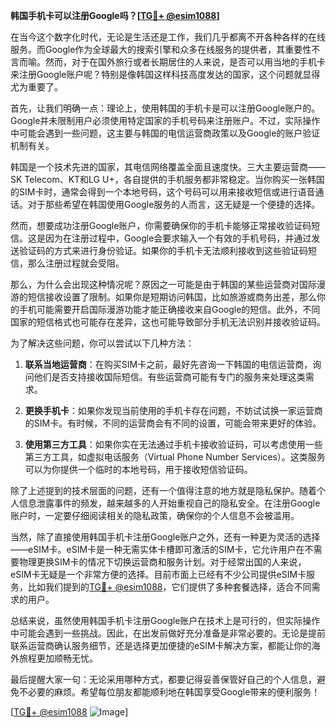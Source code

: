 **韩国手机卡可以注册Google吗？[[TG💪+ @esim1088](https://t.me/s/esim1088)]**

在当今这个数字化时代，无论是生活还是工作，我们几乎都离不开各种各样的在线服务。而Google作为全球最大的搜索引擎和众多在线服务的提供者，其重要性不言而喻。然而，对于在国外旅行或者长期居住的人来说，是否可以用当地的手机卡来注册Google账户呢？特别是像韩国这样科技高度发达的国家，这个问题就显得尤为重要了。

首先，让我们明确一点：理论上，使用韩国的手机卡是可以注册Google账户的。Google并未限制用户必须使用特定国家的手机号码来注册账户。不过，实际操作中可能会遇到一些问题，这主要与韩国的电信运营商政策以及Google的账户验证机制有关。

韩国是一个技术先进的国家，其电信网络覆盖全面且速度快。三大主要运营商——SK Telecom、KT和LG U+，各自提供的手机服务都非常稳定。当你购买一张韩国的SIM卡时，通常会得到一个本地号码，这个号码可以用来接收短信或进行语音通话。对于那些希望在韩国使用Google服务的人而言，这无疑是一个便捷的选择。

然而，想要成功注册Google账户，你需要确保你的手机卡能够正常接收验证码短信。这是因为在注册过程中，Google会要求输入一个有效的手机号码，并通过发送验证码的方式来进行身份验证。如果你的手机卡无法顺利接收到这些验证码短信，那么注册过程就会受阻。

那么，为什么会出现这种情况呢？原因之一可能是由于韩国的某些运营商对国际漫游的短信接收设置了限制。如果你是短期访问韩国，比如旅游或商务出差，那么你的手机可能需要开启国际漫游功能才能正确接收来自Google的短信。此外，不同国家的短信格式也可能存在差异，这也可能导致部分手机无法识别并接收验证码。

为了解决这些问题，你可以尝试以下几种方法：

1. **联系当地运营商**：在购买SIM卡之前，最好先咨询一下韩国的电信运营商，询问他们是否支持接收国际短信。有些运营商可能有专门的服务来处理这类需求。
   
2. **更换手机卡**：如果你发现当前使用的手机卡存在问题，不妨试试换一家运营商的SIM卡。有时候，不同的运营商会有不同的设置，可能会带来更好的体验。

3. **使用第三方工具**：如果你实在无法通过手机卡接收验证码，可以考虑使用一些第三方工具，如虚拟电话服务（Virtual Phone Number Services）。这类服务可以为你提供一个临时的本地号码，用于接收短信验证码。

除了上述提到的技术层面的问题，还有一个值得注意的地方就是隐私保护。随着个人信息泄露事件的频发，越来越多的人开始重视自己的隐私安全。在注册Google账户时，一定要仔细阅读相关的隐私政策，确保你的个人信息不会被滥用。

当然，除了直接使用韩国手机卡注册Google账户之外，还有一种更为灵活的选择——eSIM卡。eSIM卡是一种无需实体卡槽即可激活的SIM卡，它允许用户在不需要物理更换SIM卡的情况下切换运营商和服务计划。对于经常出国的人来说，eSIM卡无疑是一个非常方便的选择。目前市面上已经有不少公司提供eSIM卡服务，比如我们提到的[TG💪+ @esim1088](https://t.me/s/esim1088)，它们提供了多种套餐选择，适合不同需求的用户。

总结来说，虽然使用韩国手机卡注册Google账户在技术上是可行的，但实际操作中可能会遇到一些挑战。因此，在出发前做好充分准备是非常必要的。无论是提前联系运营商确认服务细节，还是选择更加便捷的eSIM卡解决方案，都能让你的海外旅程更加顺畅无忧。

最后提醒大家一句：无论采用哪种方式，都要记得妥善保管好自己的个人信息，避免不必要的麻烦。希望每位朋友都能顺利地在韩国享受Google带来的便利服务！

[[TG💪+ @esim1088](https://t.me/s/esim1088) ![Image](https://i.postimg.cc/4NQfJmqS/Snipaste-2025-05-13-00-14-12.png)]